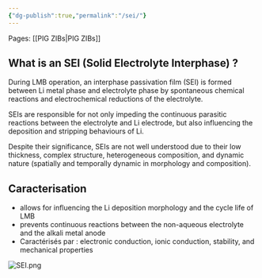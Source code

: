 ```yaml
---
{"dg-publish":true,"permalink":"/sei/"}
---
```


Pages: [[PIG ZIBs\|PIG ZIBs]]
## What is an SEI (Solid Electrolyte Interphase) ?
During LMB operation, an interphase passivation film (SEI) is formed between Li metal phase and electrolyte phase by spontaneous chemical reactions and electrochemical reductions of the electrolyte. 

SEIs are responsible for not only impeding the continuous parasitic reactions between the electrolyte and Li electrode, but also influencing the deposition and stripping behaviours of Li. 

Despite their significance, SEIs are not well understood due to their low thickness, complex structure, heterogeneous composition, and dynamic nature (spatially and temporally dynamic in morphology and composition).

## Caracterisation
- allows for influencing the Li deposition morphology and the cycle life of LMB
- prevents continuous reactions between the non-aqueous electrolyte and the alkali metal anode
- Caractérisés par : electronic conduction, ionic conduction, stability, and mechanical properties

![SEI.png](/img/user/SEI.png)